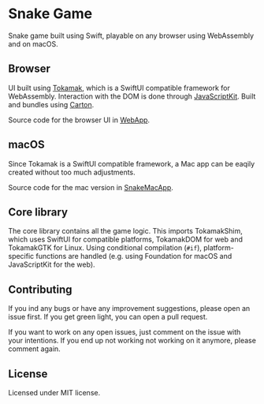 # Snake Game

Snake game built using Swift, playable on any browser using WebAssembly and on macOS.

## Browser
UI built using [Tokamak](https://github.com/TokamakUI/Tokamak), which is a SwiftUI compatible framework for WebAssembly. Interaction with the DOM is done through [JavaScriptKit](https://github.com/swiftwasm/JavaScriptKit). Built and bundles using [Carton](https://github.com/swiftwasm/carton).

Source code for the browser UI in [WebApp](WebApp).

## macOS
Since Tokamak is a SwiftUI compatible framework, a Mac app can be eaqily created without too much adjustments.

Source code for the mac version in [SnakeMacApp](SnakeWebApp).

## Core library
The core library contains all the game logic. This imports TokamakShim, which uses SwiftUI for compatible platforms, TokamakDOM for web and TokamakGTK for Linux. Using conditional compilation (`#if`), platform-specific functions are handled (e.g. using Foundation for macOS and JavaScriptKit for the web).

## Contributing
If you ind any bugs or have any improvement suggestions, please open an issue first. If you get green light, you can open a pull request.

If you want to work on any open issues, just comment on the issue with your intentions. If you end up not working not working on it anymore, please comment again.

## License
Licensed under MIT license.
